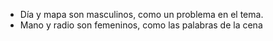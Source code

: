 - Día y mapa son masculinos, como un problema en el tema.
- Mano y radio son femeninos, como las palabras de la cena